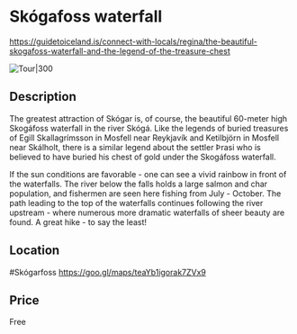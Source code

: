 # Skógafoss waterfall
https://guidetoiceland.is/connect-with-locals/regina/the-beautiful-skogafoss-waterfall-and-the-legend-of-the-treasure-chest

![Tour|300](https://guidetoiceland.imgix.net/389003/x/0/the-spectacular-skogafoss-waterfall-in-south-iceland-and-the-legend-of-the-treasure-chest-1?ixlib=php-3.3.0&w=883)

## Description
The greatest attraction of Skógar is, of course, the beautiful 60-meter high Skogáfoss waterfall in the river Skógá. Like the legends of buried treasures of Egill Skallagrímsson in Mosfell near Reykjavík and Ketilbjörn in Mosfell near Skálholt, there is a similar legend about the settler Þrasi who is believed to have buried his chest of gold under the Skogáfoss waterfall.

If the sun conditions are favorable - one can see a vivid rainbow in front of the waterfalls. The river below the falls holds a large salmon and char population, and fishermen are seen here fishing from July - October. The path leading to the top of the waterfalls continues following the river upstream - where numerous more dramatic waterfalls of sheer beauty are found. A great hike - to say the least!

## Location
#Skógarfoss
https://goo.gl/maps/teaYb1igorak7ZVx9

## Price
Free